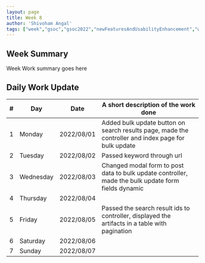 ```yaml
---
layout: page
title: Week 8
author: 'Shivoham Angal'
tags: ["week","gsoc","gsoc2022","newFeaturesAndUsabilityEnhancement","week#8","eval#2"]
---
```


## Week Summary

Week Work summary goes here 

## Daily Work Update

|\#|Day|Date|A short description of the work done|  
|---	|---	|---	|---	|  
|1   	| Monday 	|   2022/08/01	| Added bulk update button on search results page, made the controller and index page for bulk update |  
|2   	| Tuesday  	|   2022/08/02	| Passed keyword through url	|  
|3   	| Wednesday |  2022/08/03 	| Changed modal form to post data to bulk update controller, made the bulk update form fields dynamic |  
|4   	| Thursday  |   2022/08/04	|  |  
|5   	| Friday  	|   2022/08/05	| Passed the search result ids to controller, displayed the artifacts in a table with pagination |  
|6   	| Saturday  |  2022/08/06 |  |  
|7   	| Sunday  	|   2022/08/07	|  |  
